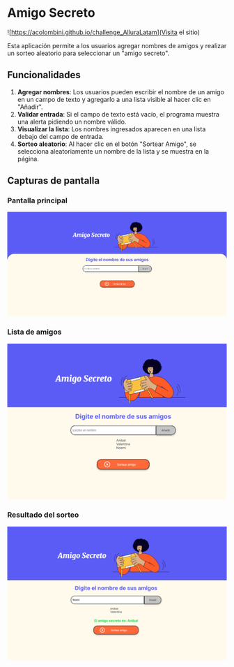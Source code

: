 # Amigo Secreto
![https://acolombini.github.io/challenge_AlluraLatam](Visita el sitio)

Esta aplicación permite a los usuarios agregar nombres de amigos y realizar un sorteo aleatorio para seleccionar un "amigo secreto".

## Funcionalidades

1. **Agregar nombres**: Los usuarios pueden escribir el nombre de un amigo en un campo de texto y agregarlo a una lista visible al hacer clic en "Añadir".
2. **Validar entrada**: Si el campo de texto está vacío, el programa muestra una alerta pidiendo un nombre válido.
3. **Visualizar la lista**: Los nombres ingresados aparecen en una lista debajo del campo de entrada.
4. **Sorteo aleatorio**: Al hacer clic en el botón "Sortear Amigo", se selecciona aleatoriamente un nombre de la lista y se muestra en la página.

## Capturas de pantalla

### Pantalla principal

![Pantalla principal](assets/captures/home.png)

### Lista de amigos

![Lista de amigos](assets/captures/lista_amigos.png)

### Resultado del sorteo

![Resultado del sorteo](assets/captures/resultado_sorteo.png)

